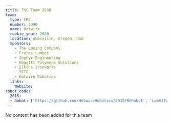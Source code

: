 ```yaml
---
title: FRC Team 2990
team:
  type: FRC
  number: 2990
  name: Hotwire
  rookie_year: 2009
  location: Aumsville, Oregon, USA
  sponsors:
    - The Boeing Company
    - Freres Lumber
    - Zephyr Engineering
    - Meggitt Polymere Solutions
    - Elkins Ironworks
    - SCTC
    - Hotwire Robotics
  links:
    Website:
robot_code:
  2015:
  - Robot: ['https://github.com/HotwireRobotics/2015FRCRobot', 'LabVIEW']
---
```

No content has been added for this team